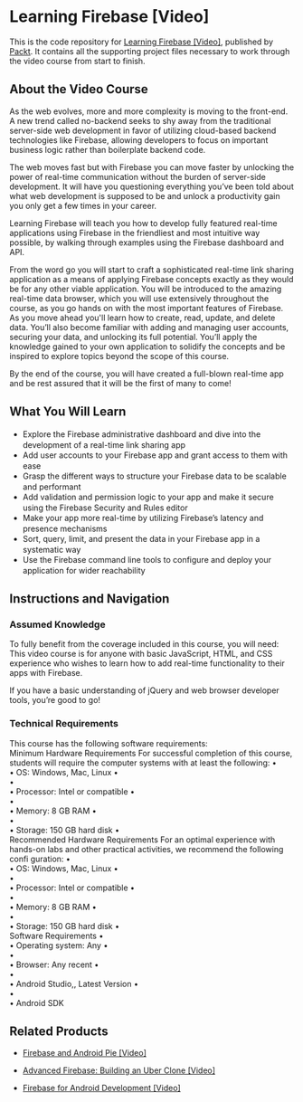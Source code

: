 # Learning Firebase [Video]
This is the code repository for [Learning Firebase [Video]](https://www.packtpub.com/web-development/learning-firebase-video?utm_source=github&utm_medium=repository&utm_campaign=9781784392321), published by [Packt](https://www.packtpub.com/?utm_source=github). It contains all the supporting project files necessary to work through the video course from start to finish.
## About the Video Course
As the web evolves, more and more complexity is moving to the front-end. A new trend called no-backend seeks to shy away from the traditional server-side web development in favor of utilizing cloud-based backend technologies like Firebase, allowing developers to focus on important business logic rather than boilerplate backend code.

The web moves fast but with Firebase you can move faster by unlocking the power of real-time communication without the burden of server-side development. It will have you questioning everything you’ve been told about what web development is supposed to be and unlock a productivity gain you only get a few times in your career.

Learning Firebase will teach you how to develop fully featured real-time applications using Firebase in the friendliest and most intuitive way possible, by walking through examples using the Firebase dashboard and API.

From the word go you will start to craft a sophisticated real-time link sharing application as a means of applying Firebase concepts exactly as they would be for any other viable application. You will be introduced to the amazing real-time data browser, which you will use extensively throughout the course, as you go hands on with the most important features of Firebase. As you move ahead you'll learn how to create, read, update, and delete data. You’ll also become familiar with adding and managing user accounts, securing your data, and unlocking its full potential. You’ll apply the knowledge gained to your own application to solidify the concepts and be inspired to explore topics beyond the scope of this course.

By the end of the course, you will have created a full-blown real-time app and be rest assured that it will be the first of many to come!

<H2>What You Will Learn</H2>
<DIV class=book-info-will-learn-text>
<UL>
<LI><SPAN style="LINE-HEIGHT: 20px; BACKGROUND-COLOR: transparent">Explore the Firebase administrative dashboard and dive into the development of a real-time link sharing app</SPAN> 
<LI><SPAN style="LINE-HEIGHT: 20px; BACKGROUND-COLOR: transparent">Add user accounts to your Firebase app and grant access to them with ease</SPAN> 
<LI><SPAN style="LINE-HEIGHT: 20px; BACKGROUND-COLOR: transparent">Grasp the different ways to structure your Firebase data to be scalable and performant</SPAN> 
<LI><SPAN style="LINE-HEIGHT: 20px; BACKGROUND-COLOR: transparent">Add validation and permission logic to your app and make it secure using the Firebase Security and Rules editor</SPAN> 
<LI><SPAN style="LINE-HEIGHT: 20px; BACKGROUND-COLOR: transparent">Make your app more real-time by utilizing Firebase’s latency and presence mechanisms</SPAN> 
<LI><SPAN style="LINE-HEIGHT: 20px; BACKGROUND-COLOR: transparent">Sort, query, limit, and present the data in your Firebase app in a systematic way</SPAN> 
<LI><SPAN style="LINE-HEIGHT: 20px; BACKGROUND-COLOR: transparent">Use the Firebase command line tools to configure and deploy your application for wider reachability</SPAN> </LI></UL></DIV>

## Instructions and Navigation
### Assumed Knowledge
To fully benefit from the coverage included in this course, you will need:<br/>
This video course is for anyone with basic JavaScript, HTML, and CSS experience who wishes to learn how to add real-time functionality to their apps with Firebase.

If you have a basic understanding of jQuery and web browser developer tools, you’re good to go!
### Technical Requirements
This course has the following software requirements:<br/>
Minimum Hardware Requirements
For successful completion of this course, students will require the computer systems with at least the following:
•	
•	OS: Windows, Mac, Linux
•	
•	
•	Processor: Intel or compatible
•	
•	
•	Memory: 8 GB RAM
•	
•	
•	Storage: 150 GB hard disk
•	
Recommended Hardware Requirements
For an optimal experience with hands-on labs and other practical activities, we recommend the following confi
guration:
•	
•	OS: Windows, Mac, Linux
•	
•	
•	Processor: Intel or compatible
•	
•	
•	Memory: 8 GB RAM
•	
•	
•	Storage: 150 GB hard disk
•	
Software Requirements
•	
•	Operating system: Any
•	
•	
•	Browser: Any recent
•	
•	
•	Android Studio,, Latest Version
•	
•	
•	Android SDK


## Related Products
* [Firebase and Android Pie [Video]](https://www.packtpub.com/application-development/firebase-and-android-pie-video?utm_source=github&utm_medium=repository&utm_campaign=9781789532791)

* [Advanced Firebase: Building an Uber Clone [Video]](https://www.packtpub.com/application-development/advanced-firebase-building-uber-clone-video?utm_source=github&utm_medium=repository&utm_campaign=9781789804140)

* [Firebase for Android Development [Video]](https://www.packtpub.com/application-development/firebase-android-development-video?utm_source=github&utm_medium=repository&utm_campaign=9781789132625)

